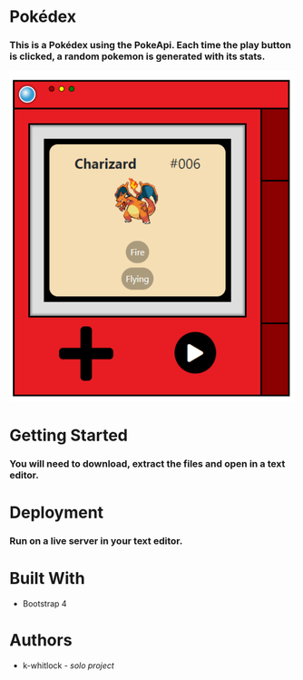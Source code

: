 # Pokédex
### This is a Pokédex using the PokeApi. Each time the play button is clicked, a random pokemon is generated with its stats.
![Pokémon Charizard stats](https://github.com/k-whitlock/my-pokedex/blob/master/pokedex-screenshot.PNG)
# Getting Started
### You will need to download, extract the files and open in a text editor. 
# Deployment
### Run on a live server in your text editor.
# Built With 
- Bootstrap 4
# Authors
- k-whitlock -  *solo project*
